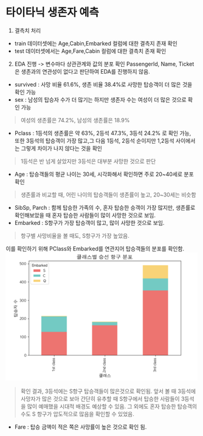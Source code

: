 # 타이타닉 생존자 예측 

1. 결측치 처리 
- train 데이터셋에는 Age,Cabin,Embarked 컬럼에 대한 결측지 존재 확인
- test 데이터셋에서는 Age,Fare,Cabin 컬럼에 대한 결측치 존재 확인

2. EDA 진행 -> 변수마다 상관관계와 값의 분포 확인
PassengerId, Name, Ticket은 생존과의 연관성이 없다고 판단하여 EDA를 진행하지 않음. 
- survived : 사망 비율 61.6%, 생존 비율 38.4%로 사망한 탑승객이 더 많은 것을 확인 가능
- sex : 남성의 탑승자 수가 더 많기는 하지만 생존자 수는 여성이 더 많은 것으로 확인 가능
> 여성의 생존률은 74.2%, 남성의 생존률은 18.9% 
- Pclass : 1등석의 생존률은 약 63%, 2등석 47.3%, 3등석 24.2% 로 확인 가능, 또한 3등석의 탑승객이 가장 많고,그 다음 1등석, 2등석 순이지만 1,2등석 사이에서는 그렇게 차이가 나지 않다는 것을 확인
> 1등석은 반 넘게 살았지만 3등석은 대부분 사망한 것으로 판단
- Age : 탑승객들의 평균 나이는 30세, 시각화해서 확인하면 주로 20~40세로 분포확인
> 생존률과 비교할 때, 어린 나이의 탑승객들이 생존률이 높고, 20~30세는 비슷함
- SibSp, Parch : 함께 탑승한 가족의 수, 혼자 탑승한 승객이 가장 많지만, 생존률로 확인해보았을 때 혼자 탑승한 사람들이 많이 사망한 것으로 보임.
- Embarked : S항구가 가장 탑승객이 많고, 많이 사망한 것으로 보임. 
> 항구별 사망비율을 볼 때도, S항구가 가장 높았음. 

이를 확인하기 위해 PClass와 Embarked를 연관지어 탑승객들의 분포를 확인함. 
![alt text](<image/클래스별 승선 항구 분포.png>)
> 확인 결과, 3등석에는 S항구 탑승객들이 많은것으로 확인됨. 앞서 볼 때 3등석에 사망자가 많은 것으로 보아 간단히 유추할 때 S항구에서 탑승한 사람들이 3등석을 많이 예매했을 시대적 배경도 예상할 수 있음. 그 외에도 혼자 탑승한 탑승객의 수도 S 항구가 압도적으로 많음을 확인할 수 있었음.
- Fare : 탑승 금액이 적은 쪽은 사망률이 높은 것으로 확인 됨. 
